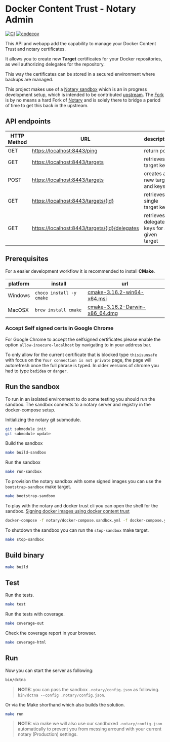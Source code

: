 # Docker Content Trust - Notary Admin

[![CI](https://github.com/philips-labs/dct-notary-admin/workflows/CI/badge.svg)](https://github.com/philips-labs/dct-notary-admin/actions?query=branch%3Adevelop)
[![codecov](https://codecov.io/gh/philips-labs/dct-notary-admin/branch/develop/graph/badge.svg)](https://codecov.io/gh/philips-labs/dct-notary-admin)

This API and webapp add the capability to manage your Docker Content Trust and notary certificates.

It allows you to create new **Target** certificates for your Docker repositories, as well authorizing delegates for the repository.

This way the certificates can be stored in a secured environment where backups are managed.

This project makes use of a [Notary sandbox][NotaryForkSandbox] which is an in progress development setup, which is intended to be contributed [upstream][Notary]. The [Fork][NotaryFork] is by no means a hard Fork of [Notary][Notary] and is solely there to bridge a period of time to get this back in the upstream.

## API endpoints

| HTTP Method | URL                                                                                            | description                                    |
| ----------- | ---------------------------------------------------------------------------------------------- | ---------------------------------------------- |
| GET         | [https://localhost:8443/ping](https://localhost:8443/ping)                                     | return pong                                    |
| GET         | [https://localhost:8443/targets](https://localhost:8443/targets)                               | retrieves all target keys                      |
| POST        | [https://localhost:8443/targets](https://localhost:8443/targets)                               | creates a new target and keys                  |
| GET         | [https://localhost:8443/targets/{id}](https://localhost:8443/targets/{id})                     | retrieves a single target key                  |
| GET         | [https://localhost:8443/targets/{id}/delegates](https://localhost:8443/targets/{id}/delegates) | retrieves all delegate keys for a given target |

## Prerequisites

For a easier development workflow it is recommended to install **CMake**.

| platform | install                  | url                                |
| -------- | ------------------------ | ---------------------------------- |
| Windows  | `choco install -y cmake` | [cmake-3.16.2-win64-x64.msi][]     |
| MacOSX   | `brew install cmake`     | [cmake-3.16.2-Darwin-x86_64.dmg][] |

### Accept Self signed certs in Google Chrome

For Google Chrome to accept the selfsigned certificates please enable the option `allow-insecure-localhost` by navigating to [](chrome://flags/#allow-insecure-localhost) in your address bar.

To only allow for the current certificate that is blocked type `thisisunsafe` with focus on the `Your connection is not private` page, the page will autorefresh once the full phrase is typed. In older versions of chrome you had to type `badidea` or `danger`.

## Run the sandbox

To run in an isolated environment to do some testing you should run the sandbox. The sandbox connects to a notary server and registry in the docker-compose setup.

Initializing the notary git submodule.

```bash
git submodule init
git submodule update
```

Build the sandbox

```bash
make build-sandbox
```

Run the sandbox

```bash
make run-sandbox
```

To provision the notary sandbox with some signed images you can use the `bootstrap-sandbox` make target.

```bash
make bootstrap-sandbox
```

To play with the notary and docker trust cli you can open the shell for the sandbox. [Signing docker images using docker content trust](https://marcofranssen.nl/signing-docker-images-using-docker-content-trust/)

```bash
docker-compose -f notary/docker-compose.sandbox.yml -f docker-compose.yml exec sandbox sh
```

To shutdown the sandbox you can run the `stop-sandbox` make target.

```bash
make stop-sandbox
```

## Build binary

```bash
make build
```

## Test

Run the tests.

```bash
make test
```

Run the tests with coverage.

```bash
make coverage-out
```

Check the coverage report in your browser.

```bash
make coverage-html
```

[cmake-3.16.2-win64-x64.msi]: https://github.com/Kitware/CMake/releases/download/v3.16.2/cmake-3.16.2-win64-x64.msi "Download cmake-3.16.2-win64-x64.msi"
[cmake-3.16.2-darwin-x86_64.dmg]: https://github.com/Kitware/CMake/releases/download/v3.16.2/cmake-3.16.2-Darwin-x86_64.dmg "Download cmake-3.16.2-Darwin-x86_64.dmg"

## Run

Now you can start the server as following:

```bash
bin/dctna
```

> **NOTE:** you can pass the sandbox `.notary/config.json` as following. `bin/dctna --config .notary/config.json`.

Or via the Make shorthand which also builds the solution.

```bash
make run
```

> **NOTE:** via make we will also use our sandboxed `.notary/config.json` automatically to prevent you from messing arround with your current notary (Production) settings.

[Notary]: https://github.com/theupdateframework/notary "Notary is a project that allows anyone to have trust over arbitrary collections of data"
[NotaryFork]: https://github.com/philips-labs/notary/blob/feature/sandbox "This Fork is only to support the submodule which contains the sandbox setup"
[NotaryForkSandbox]: https://github.com/philips-labs/notary/blob/feature/sandbox/docker-compose.sandbox.yml "Notary docker-compose sandbox setup"
